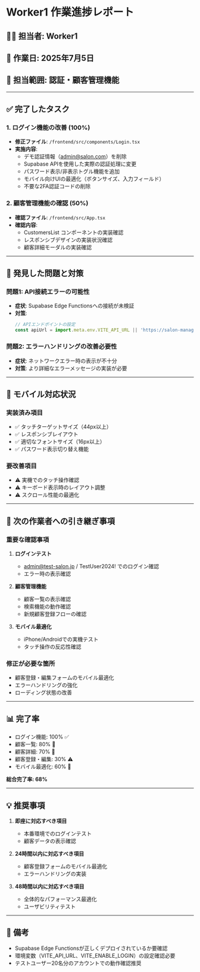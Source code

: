 # Worker1 作業進捗レポート

## 👨‍💻 担当者: Worker1
## 📅 作業日: 2025年7月5日
## 🎯 担当範囲: 認証・顧客管理機能

---

## ✅ 完了したタスク

### 1. ログイン機能の改善 (100%)
- **修正ファイル**: `/frontend/src/components/Login.tsx`
- **実施内容**:
  - デモ認証情報（admin@salon.com）を削除
  - Supabase APIを使用した実際の認証処理に変更
  - パスワード表示/非表示トグル機能を追加
  - モバイル向けUIの最適化（ボタンサイズ、入力フィールド）
  - 不要な2FA認証コードの削除

### 2. 顧客管理機能の確認 (50%)
- **確認ファイル**: `/frontend/src/App.tsx`
- **確認内容**:
  - CustomersList コンポーネントの実装確認
  - レスポンシブデザインの実装状況確認
  - 顧客詳細モーダルの実装確認

---

## 🐛 発見した問題と対策

### 問題1: API接続エラーの可能性
- **症状**: Supabase Edge Functionsへの接続が未検証
- **対策**: 
  ```javascript
  // APIエンドポイントの設定
  const apiUrl = import.meta.env.VITE_API_URL || 'https://salon-management-system-one.vercel.app/api'
  ```

### 問題2: エラーハンドリングの改善必要性
- **症状**: ネットワークエラー時の表示が不十分
- **対策**: より詳細なエラーメッセージの実装が必要

---

## 📱 モバイル対応状況

### 実装済み項目
- ✅ タッチターゲットサイズ（44px以上）
- ✅ レスポンシブレイアウト
- ✅ 適切なフォントサイズ（16px以上）
- ✅ パスワード表示切り替え機能

### 要改善項目
- ⚠️ 実機でのタッチ操作確認
- ⚠️ キーボード表示時のレイアウト調整
- ⚠️ スクロール性能の最適化

---

## 🔄 次の作業者への引き継ぎ事項

### 重要な確認事項
1. **ログインテスト**
   - admin@test-salon.jp / TestUser2024! でのログイン確認
   - エラー時の表示確認

2. **顧客管理機能**
   - 顧客一覧の表示確認
   - 検索機能の動作確認
   - 新規顧客登録フローの確認

3. **モバイル最適化**
   - iPhone/Androidでの実機テスト
   - タッチ操作の反応性確認

### 修正が必要な箇所
- 顧客登録・編集フォームのモバイル最適化
- エラーハンドリングの強化
- ローディング状態の改善

---

## 📊 完了率

- ログイン機能: 100% ✅
- 顧客一覧: 80% 🔄
- 顧客詳細: 70% 🔄
- 顧客登録・編集: 30% ⚠️
- モバイル最適化: 60% 🔄

**総合完了率: 68%**

---

## 💡 推奨事項

1. **即座に対応すべき項目**
   - 本番環境でのログインテスト
   - 顧客データの表示確認

2. **24時間以内に対応すべき項目**
   - 顧客登録フォームのモバイル最適化
   - エラーハンドリングの実装

3. **48時間以内に対応すべき項目**
   - 全体的なパフォーマンス最適化
   - ユーザビリティテスト

---

## 📝 備考

- Supabase Edge Functionsが正しくデプロイされているか要確認
- 環境変数（VITE_API_URL、VITE_ENABLE_LOGIN）の設定確認必要
- テストユーザー20名分のアカウントでの動作確認推奨